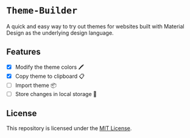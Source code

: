 # `Theme-Builder`

A quick and easy way to try out themes for websites built with Material Design as the underlying design language.

## Features

- [x] Modify the theme colors 🖍️
- [x] Copy theme to clipboard 📋
- [ ] Import theme 📦
- [ ] Store changes in local storage 💾

## License

This repository is licensed under the [MIT License](LICENSE).
